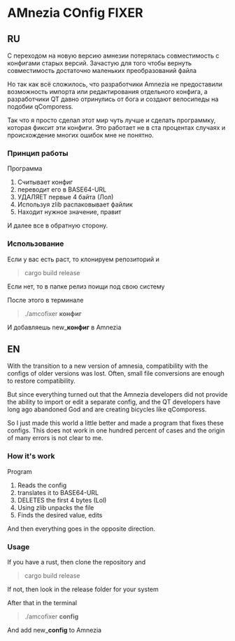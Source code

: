 # AMnezia COnfig FIXER

## RU

С переходом на новую версию амнезии потерялась совместимость с конфигами старых версий. Зачастую для того чтобы вернуть совместимость достаточно маленьких преобразований файла

Но так как всё сложилось, что разработчики Amnezia не предоставили возможность импорта или редактирования отдельного конфига, а разработчики QT давно отринулись от бога и создают велосипеды на подобии qComporess.

Так что я просто сделал этот мир чуть лучше и сделать программку, которая фиксит эти конфиги. Это работает не в ста процентах случаях и происхождение многих ошибок мне не понятно. 

### Принцип работы

Программа

1. Считывает конфиг
1. переводит его в BASE64-URL
1. УДАЛЯЕТ первые 4 байта (Лол)
1. Используя zlib распаковывает файлик
1. Находит нужное значение, правит

И далее все в обратную сторону.

### Использование

Если у вас есть раст, то клонируем репозиторий и

> cargo build release

Если нет, то в папке релиз поищи под свою систему

После этого в терминале

> ./amcofixer **конфиг**

И добавляешь new_**конфиг** в Amnezia

## EN

With the transition to a new version of amnesia, compatibility with the configs of older versions was lost. Often, small file conversions are enough to restore compatibility.

But since everything turned out that the Amnezia developers did not provide the ability to import or edit a separate config, and the QT developers have long ago abandoned God and are creating bicycles like qComporess.

So I just made this world a little better and made a program that fixes these configs. This does not work in one hundred percent of cases and the origin of many errors is not clear to me.

### How it's work

Program

1. Reads the config
1. translates it to BASE64-URL
1. DELETES the first 4 bytes (Lol)
1. Using zlib unpacks the file
1. Finds the desired value, edits

And then everything goes in the opposite direction.

### Usage

If you have a rust, then clone the repository and

> cargo build release

If not, then look in the release folder for your system

After that in the terminal

> ./amcofixer **config**

And add new_**config** to Amnezia
